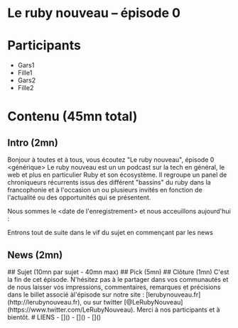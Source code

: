 # Le ruby nouveau – épisode 0
# Participants

  - Gars1
  - Fille1
  - Gars2
  - Fille2

# Contenu (45mn total)
## Intro (2mn)
Bonjour à toutes et à tous, vous écoutez "Le ruby nouveau", épisode 0
<générique>
Le ruby nouveau est un un podcast sur la tech en général, le web et plus en particulier Ruby et son écosystème. Il regroupe un panel de chroniqueurs récurrents issus des différent "bassins" du ruby dans la francophonie et à l'occasion un ou plusieurs invités en fonction de l'actualité ou des opportunités qui se présentent.

Nous sommes le <date de l'enregistrement> et nous acceuillons aujourd'hui : <tour de table>

Entrons tout de suite dans le vif du sujet en commençant par les news
## News (2mn)
<jingle>
## Sujet (10mn par sujet - 40mn max)
## Pick (5mn)
<jingle>
## Clôture (1mn)
C'est la fin de cet épisode. N'hésitez pas à le partager dans vos communautés et de nous laisser vos impressions, commentaires, remarques et précisions dans le billet associé àl'épisode sur notre site : [lerubynouveau.fr](http://lerubynouveau.fr), ou sur twitter [@LeRubyNouveau](https://www.twitter.com/LeRubyNouveau). Merci à nos participants et à bientôt.
# LIENS
  - []()
  - []()
  - []()
